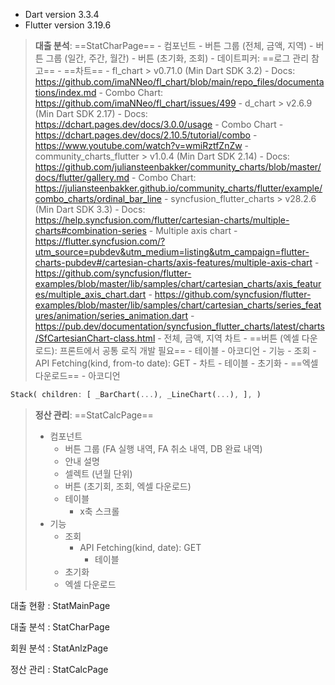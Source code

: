 - Dart version 3.3.4
- Flutter version 3.19.6

>**대출 분석**: ==StatCharPage==
	- 컴포넌트
		- 버튼 그룹 (전체, 금액, 지역)
		- 버튼 그룹 (일간, 주간, 월간)
		- 버튼 (초기화, 조회)
		- 데이트피커: ==로그 관리 참고==
		- ==차트==
			- fl_chart > v0.71.0 (Min Dart SDK 3.2)
				- Docs: https://github.com/imaNNeo/fl_chart/blob/main/repo_files/documentations/index.md
				- Combo Chart: https://github.com/imaNNeo/fl_chart/issues/499
			- d_chart > v2.6.9 (Min Dart SDK 2.17)
				- Docs: https://dchart.pages.dev/docs/3.0.0/usage
				- Combo Chart
					- https://dchart.pages.dev/docs/2.10.5/tutorial/combo
					- https://www.youtube.com/watch?v=wmiRztfZnZw
			- community_charts_flutter > v1.0.4 (Min Dart SDK 2.14)
				- Docs: https://github.com/juliansteenbakker/community_charts/blob/master/docs/flutter/gallery.md
				- Combo Chart: https://juliansteenbakker.github.io/community_charts/flutter/example/combo_charts/ordinal_bar_line
			- syncfusion_flutter_charts > v28.2.6 (Min Dart SDK 3.3)
				- Docs: https://help.syncfusion.com/flutter/cartesian-charts/multiple-charts#combination-series
				- Multiple axis chart
					- https://flutter.syncfusion.com/?utm_source=pubdev&utm_medium=listing&utm_campaign=flutter-charts-pubdev#/cartesian-charts/axis-features/multiple-axis-chart
					- https://github.com/syncfusion/flutter-examples/blob/master/lib/samples/chart/cartesian_charts/axis_features/multiple_axis_chart.dart
					- https://github.com/syncfusion/flutter-examples/blob/master/lib/samples/chart/cartesian_charts/series_features/animation/series_animation.dart
					- https://pub.dev/documentation/syncfusion_flutter_charts/latest/charts/SfCartesianChart-class.html
			- 전체, 금액, 지역 차트
		- ==버튼 (엑셀 다운로드): 프론트에서 공통 로직 개발 필요==
		- 테이블
			- 아코디언
	- 기능
		- 조회
			- API Fetching(kind, from-to date): GET
				- 차트
				- 테이블
		- 초기화
		- ==엑셀 다운로드==
		- 아코디언

```dart
Stack( children: [ _BarChart(...), _LineChart(...), ], )
```

> **정산 관리**: ==StatCalcPage==
> 	- 컴포넌트
> 		- 버튼 그룹 (FA 실행 내역, FA 취소 내역, DB 완료 내역)
> 		- 안내 설명
> 		- 셀렉트 (년월 단위)
> 		- 버튼 (초기회, 조회, 엑셀 다운로드)
> 		- 테이블
> 			- x축 스크롤
> 	- 기능
> 		- 조회
> 			- API Fetching(kind, date): GET
> 				- 테이블
> 		- 초기화
> 		- 엑셀 다운로드



대출 현황 : StatMainPage

대출 분석 : StatCharPage

회원 분석 : StatAnlzPage

정산 관리 : StatCalcPage